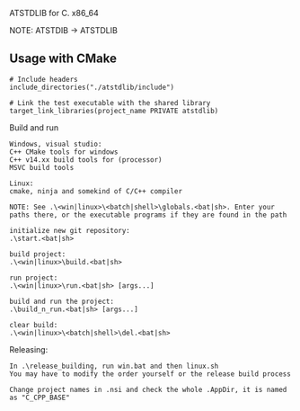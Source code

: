 ATSTDLIB for C. x86_64

NOTE: ATSTDIB -> ATSTDLIB

## Usage with CMake
```shell
# Include headers
include_directories("./atstdlib/include")

# Link the test executable with the shared library
target_link_libraries(project_name PRIVATE atstdlib)
```

Build and run

    Windows, visual studio:
    C++ CMake tools for windows
    C++ v14.xx build tools for (processor)
    MSVC build tools

    Linux:
    cmake, ninja and somekind of C/C++ compiler

    NOTE: See .\<win|linux>\<batch|shell>\globals.<bat|sh>. Enter your paths there, or the executable programs if they are found in the path

    initialize new git repository:
    .\start.<bat|sh>

    build project:
    .\<win|linux>\build.<bat|sh>

    run project:
    .\<win|linux>\run.<bat|sh> [args...]

    build and run the project:
    .\build_n_run.<bat|sh> [args...]

    clear build:
    .\<win|linux>\<batch|shell>\del.<bat|sh>


Releasing:

    In .\release_building, run win.bat and then linux.sh
    You may have to modify the order yourself or the release build process

    Change project names in .nsi and check the whole .AppDir, it is named as "C_CPP_BASE"